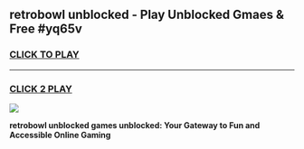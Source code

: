 
## retrobowl unblocked - Play Unblocked Gmaes & Free #yq65v
<h3>
<a href="https://news.freeplayer.one?title=retrobowl_unblocked&ref=03M">CLICK TO PLAY</a></h3>
<hr>

<h3>
<a href="https://news.freeplayer.one?title=retrobowl_unblocked&ref=03M">CLICK 2 PLAY</a>
  
</h3>

<a href="https://news.freeplayer.one?title=retrobowl_unblocked&ref=03M"><img src="https://clearcache.store/games.png"></a>


**retrobowl unblocked games unblocked: Your Gateway to Fun and Accessible Online Gaming**
